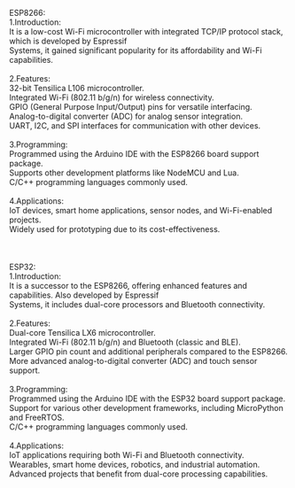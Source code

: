 ESP8266:<br>
1.Introduction: <br>
  It is a low-cost Wi-Fi microcontroller with integrated TCP/IP protocol stack, which is developed by Espressif<br> 
  Systems, it gained significant popularity for its affordability and Wi-Fi capabilities.<br>
  <br>
2.Features:<br>
  32-bit Tensilica L106 microcontroller.<br>
  Integrated Wi-Fi (802.11 b/g/n) for wireless connectivity.<br>
  GPIO (General Purpose Input/Output) pins for versatile interfacing.<br>
  Analog-to-digital converter (ADC) for analog sensor integration.<br>
  UART, I2C, and SPI interfaces for communication with other devices.<br>
  <br>
3.Programming:<br>
  Programmed using the Arduino IDE with the ESP8266 board support package.<br>
  Supports other development platforms like NodeMCU and Lua.<br>
  C/C++ programming languages commonly used.<br>
  <br>
4.Applications:<br>
  IoT devices, smart home applications, sensor nodes, and Wi-Fi-enabled projects.<br>
  Widely used for prototyping due to its cost-effectiveness.<br>
<br>
<br>
<br>
ESP32:<br>
1.Introduction:<br>
  It is a successor to the ESP8266, offering enhanced features and capabilities. Also developed by Espressif<br>
  Systems, it includes dual-core processors and Bluetooth connectivity.<br>
  <br>
2.Features:<br>
  Dual-core Tensilica LX6 microcontroller.<br>
  Integrated Wi-Fi (802.11 b/g/n) and Bluetooth (classic and BLE).<br>
  Larger GPIO pin count and additional peripherals compared to the ESP8266.<br>
  More advanced analog-to-digital converter (ADC) and touch sensor support.<br>
  <br>
3.Programming:<br>
  Programmed using the Arduino IDE with the ESP32 board support package.<br>
  Support for various other development frameworks, including MicroPython and FreeRTOS.<br>
  C/C++ programming languages commonly used.<br>
  <br>
4.Applications:<br>
  IoT applications requiring both Wi-Fi and Bluetooth connectivity.<br>
  Wearables, smart home devices, robotics, and industrial automation.<br>
  Advanced projects that benefit from dual-core processing capabilities.<br>
